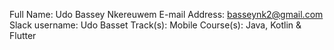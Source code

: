 
Full Name: Udo Bassey Nkereuwem
E-mail Address: basseynk2@gmail.com
Slack username: Udo Basset
Track(s): Mobile
Course(s): Java, Kotlin & Flutter
